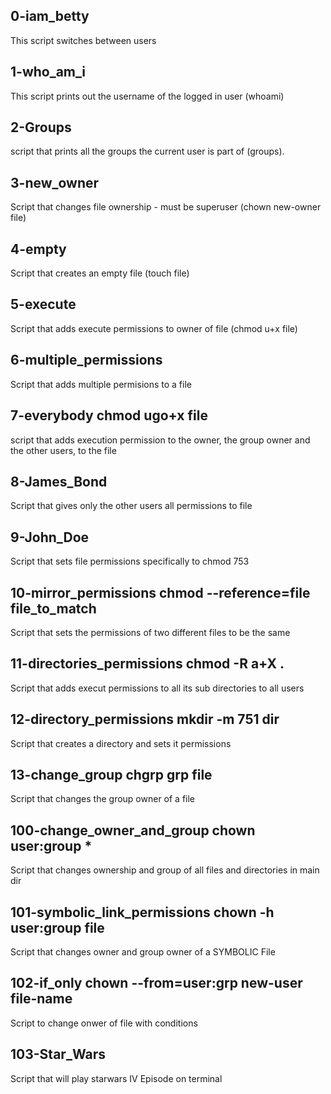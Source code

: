 ## 0-iam_betty
This script switches between users
## 1-who_am_i
This script prints out the username of the logged in user (whoami)
## 2-Groups
script that prints all the groups the current user is part of (groups).
## 3-new_owner
Script that changes file ownership - must be superuser (chown new-owner file)
## 4-empty
Script that creates an empty file (touch file)
## 5-execute
Script that adds execute permissions to owner of file (chmod u+x file)
## 6-multiple_permissions
Script that adds multiple permisions to a file
## 7-everybody chmod ugo+x file
script that adds execution permission to the owner, the group owner and the other users, to the file
## 8-James_Bond
Script that gives only the other users all permissions to file
## 9-John_Doe
Script that sets file permissions specifically to chmod 753
## 10-mirror_permissions chmod --reference=file file_to_match
Script that sets the permissions of two different files to be the same
## 11-directories_permissions chmod -R a+X .
Script that adds execut permissions to all its sub directories to all users
## 12-directory_permissions mkdir -m 751 dir
Script that creates a directory and sets it permissions
## 13-change_group chgrp grp file
Script that changes the group owner of a file
## 100-change_owner_and_group chown user:group *
Script that changes ownership and group of all files and directories in main dir
## 101-symbolic_link_permissions chown -h user:group file
Script that changes owner and group owner of a SYMBOLIC File
## 102-if_only chown --from=user:grp new-user file-name
Script to change onwer of file with conditions
## 103-Star_Wars
Script that will play starwars IV Episode on terminal
